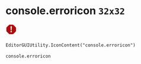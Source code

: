 # console.erroricon `32x32`
<img src="/img/console.erroricon.png" width=32 height=32>

``` CSharp
EditorGUIUtility.IconContent("console.erroricon")
```
```
console.erroricon
```
